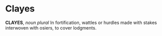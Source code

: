 # Clayes

**CLAYES**, _noun_ _plural_ In fortification, wattles or hurdles made with stakes interwoven with osiers, to cover lodgments.